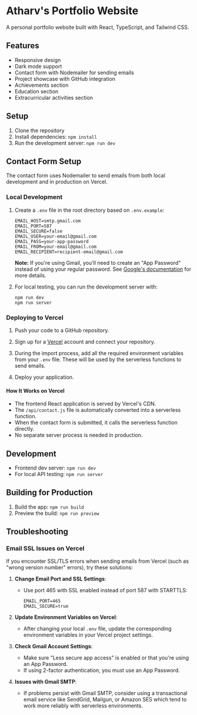 # Atharv's Portfolio Website

A personal portfolio website built with React, TypeScript, and Tailwind CSS.

## Features

- Responsive design
- Dark mode support
- Contact form with Nodemailer for sending emails
- Project showcase with GitHub integration
- Achievements section
- Education section
- Extracurricular activities section

## Setup

1. Clone the repository
2. Install dependencies: `npm install`
3. Run the development server: `npm run dev`

## Contact Form Setup

The contact form uses Nodemailer to send emails from both local development and in production on Vercel.

### Local Development

1. Create a `.env` file in the root directory based on `.env.example`:
   ```
   EMAIL_HOST=smtp.gmail.com
   EMAIL_PORT=587
   EMAIL_SECURE=false
   EMAIL_USER=your-email@gmail.com
   EMAIL_PASS=your-app-password
   EMAIL_FROM=your-email@gmail.com
   EMAIL_RECIPIENT=recipient-email@gmail.com
   ```

   **Note:** If you're using Gmail, you'll need to create an "App Password" instead of using your regular password. 
   See [Google's documentation](https://support.google.com/accounts/answer/185833) for more details.

2. For local testing, you can run the development server with:
   ```
   npm run dev
   npm run server
   ```

### Deploying to Vercel

1. Push your code to a GitHub repository.

2. Sign up for a [Vercel](https://vercel.com) account and connect your repository.

3. During the import process, add all the required environment variables from your `.env` file.
   These will be used by the serverless functions to send emails.

4. Deploy your application.

#### How It Works on Vercel

- The frontend React application is served by Vercel's CDN.
- The `/api/contact.js` file is automatically converted into a serverless function.
- When the contact form is submitted, it calls the serverless function directly.
- No separate server process is needed in production.

## Development

- Frontend dev server: `npm run dev`
- For local API testing: `npm run server`

## Building for Production

1. Build the app: `npm run build`
2. Preview the build: `npm run preview`

## Troubleshooting

### Email SSL Issues on Vercel

If you encounter SSL/TLS errors when sending emails from Vercel (such as "wrong version number" errors), try these solutions:

1. **Change Email Port and SSL Settings**:
   - Use port 465 with SSL enabled instead of port 587 with STARTTLS:
     ```
     EMAIL_PORT=465
     EMAIL_SECURE=true
     ```

2. **Update Environment Variables on Vercel**:
   - After changing your local `.env` file, update the corresponding environment variables in your Vercel project settings.

3. **Check Gmail Account Settings**:
   - Make sure "Less secure app access" is enabled or that you're using an App Password.
   - If using 2-factor authentication, you must use an App Password.

4. **Issues with Gmail SMTP**:
   - If problems persist with Gmail SMTP, consider using a transactional email service like SendGrid, Mailgun, or Amazon SES which tend to work more reliably with serverless environments. 